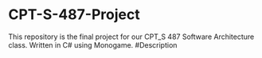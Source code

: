 # CPT-S-487-Project
This repository is the final project for our CPT_S 487 Software Architecture class. Written in C# using Monogame.
#Description
